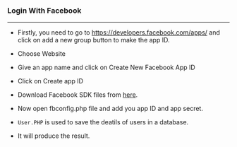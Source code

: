 ### Login With Facebook

---

* Firstly, you need to go to https://developers.facebook.com/apps/ and click on add a new group button to make the app ID.

* Choose Website

* Give an app name and click on Create New Facebook App ID

* Click on Create app ID

* Download Facebook SDK files from [here](https://github.com/facebook/php-graph-sdk).

* Now open fbconfig.php file and add you app ID and app secret.

* `User.PHP` is used to save the deatils of users in a database.

* It will produce the result.
